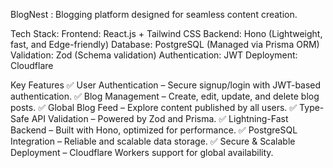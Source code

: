 BlogNest : Blogging platform designed for seamless content creation.

Tech Stack:
  Frontend: React.js + Tailwind CSS
  Backend: Hono (Lightweight, fast, and Edge-friendly)
  Database: PostgreSQL (Managed via Prisma ORM)
  Validation: Zod (Schema validation)
  Authentication: JWT
  Deployment: Cloudflare
  
Key Features
✅ User Authentication – Secure signup/login with JWT-based authentication.
✅ Blog Management – Create, edit, update, and delete blog posts.
✅ Global Blog Feed – Explore content published by all users.
✅ Type-Safe API Validation – Powered by Zod and Prisma.
✅ Lightning-Fast Backend – Built with Hono, optimized for performance.
✅ PostgreSQL Integration – Reliable and scalable data storage.
✅ Secure & Scalable Deployment – Cloudflare Workers support for global availability.


